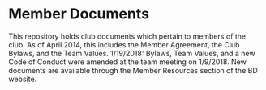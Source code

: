 # Member Documents

This repository holds club documents which pertain to members of the club. As of April 2014, this includes the Member Agreement, the Club Bylaws, and the Team Values. 
1/19/2018: Bylaws, Team Values, and a new Code of Conduct were amended at the team meeting on 1/9/2018. New documents are available through the Member Resources section of the BD website.
